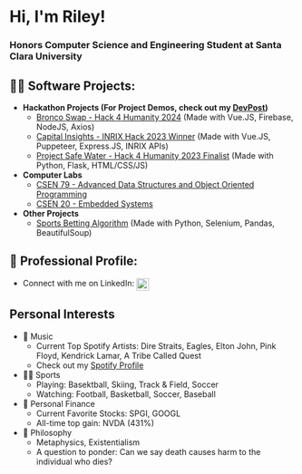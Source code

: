 <h1>Hi, I'm Riley! <br/><h3>Honors Computer Science and Engineering Student at Santa Clara University</h3>

<h2>👨‍💻 Software Projects:</h2>

- <b>Hackathon Projects (For Project Demos, check out my <a href="https://devpost.com/rheike">DevPost</a>)</b>
  - [Bronco Swap - Hack 4 Humanity 2024](https://github.com/calvinwlim/Bronco-Swap) <span>(Made with Vue.JS, Firebase, NodeJS, Axios)</span>
  - [Capital Insights - INRIX Hack 2023 Winner](https://github.com/RileyHeike/InrixHack2023) <span>(Made with Vue.JS, Puppeteer, Express.JS, INRIX APIs)</span>
  - [Project Safe Water - Hack 4 Humanity 2023 Finalist](https://github.com/RileyHeike/Hack-4-Humanity-2023) <span>(Made with Python, Flask, HTML/CSS/JS)</span>
- <b>Computer Labs</b>
  - [CSEN 79 - Advanced Data Structures and Object Oriented Programming](https://github.com/RileyHeike/CSEN-79-Lab)
  - [CSEN 20 - Embedded Systems]()
- <b>Other Projects</b>
  - [Sports Betting Algorithm](https://github.com/RileyHeike/SCQ-Betting-Competition/tree/Simple-Trader) <span>(Made with Python, Selenium, Pandas, BeautifulSoup)</span>

<h2>💼 Professional Profile:</h2>

- Connect with me on LinkedIn:     [<img align="top" alt="RileyHeike | LinkedIn" width="22px" src="https://cdn.jsdelivr.net/npm/simple-icons@v3/icons/linkedin.svg" />][linkedin]

[linkedin]: https://linkedin.com/in/rileyheike


<h2>Personal Interests</h2>

 - 🎵 Music
   - Current Top Spotify Artists: Dire Straits, Eagles, Elton John, Pink Floyd, Kendrick Lamar, A Tribe Called Quest
   - Check out my [Spotify Profile](https://open.spotify.com/user/o4zax9vw42tnfmkpspbx9zck8?si=81e92ba109274256)
 - 🤾‍♂️ Sports
   - Playing: Basektball, Skiing, Track & Field, Soccer
   - Watching: Football, Basketball, Soccer, Baseball
 - 💸 Personal Finance
   - Current Favorite Stocks: SPGI, GOOGL
   - All-time top gain: NVDA (431%)
 - 💭 Philosophy
   - Metaphysics, Existentialism
   - A question to ponder: Can we say death causes harm to the individual who dies?
<!--
**rileyheike/rileyheike** is a ✨ _special_ ✨ repository because its `README.md` (this file) appears on your GitHub profile.

Here are some ideas to get you started:

- 🔭 I’m currently working on ...
- 🌱 I’m currently learning ...
- 👯 I’m looking to collaborate on ...
- 🤔 I’m looking for help with ...
- 💬 Ask me about ...
- 📫 How to reach me: ...
- 😄 Pronouns: ...
- ⚡ Fun fact: ...
-->
